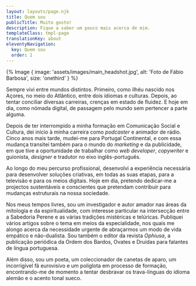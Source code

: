 ```yaml
---
layout: layouts/page.njk
title: Quem sou
publicTitle: Muito gosto!
description: Fique a saber um pouco mais acerca de mim.
templateClass: tmpl-page
translationKey: about
eleventyNavigation:
  key: Quem sou
  order: 1
---
```


{% Image {
  image: 'assets/images/main_headshot.jpg',
  alt: 'Foto de Fábio Barbosa',
  size: 'onethird'
} %}

Sempre vivi entre mundos distintos. Primeiro, como ilhéu nascido nos Açores, no meio do Atlântico, entre dois idiomas e culturas. Depois, ao tentar conciliar diversas carreiras, crenças em estado de fluidez. E hoje em dia, como nómada digital, de passagem pelo mundo sem pertencer a parte alguma.

Depois de ter interrompido a minha formação em Comunicação Social e Cultura, dei início à minha carreira como _podcaster_ e animador de rádio. Cinco anos mais tarde, mudei-me para Portugal Continental, e com essa mudança transitei também para o mundo do _marketing_ e da publicidade, em que tive a oportunidade de trabalhar como _web developer_, _copywriter_ e guionista, _designer_ e tradutor no eixo inglês-português.

Ao longo do meu percurso profissional, desenvolvi a experiência necessária para desenvolver soluções criativas, em todas as suas etapas, para a televisão e para os meios digitais. Hoje em dia, pretendo dedicar-me a projectos sustentáveis e conscientes que pretendam contribuir para mudanças estruturais na nossa sociedade.

Nos meus tempos livres, sou um investigador e autor amador nas áreas da mitologia e da espiritualidade, com interesse particular na intersecção entre a Sabedoria Perene e as várias tradições mistéricas e telúricas. Publiquei vários artigos sobre o tema em meios da especialidade, nos quais me alongo acerca da necessidade urgente de abraçarmos um modo de vida empático e não-dualista. Sou também o editor da revista *Ophiusa*, a publicação periódica da Ordem dos Bardos, Ovates e Druidas para falantes de língua portuguesa.

Além disso, sou um poeta, um coleccionador de canetas de aparo, um incorrigível fã eurovisivo e um poliglota em processo de formação, encontrando-me de momento a tentar desbravar os trava-línguas do idioma alemão e o acento tonal sueco.
